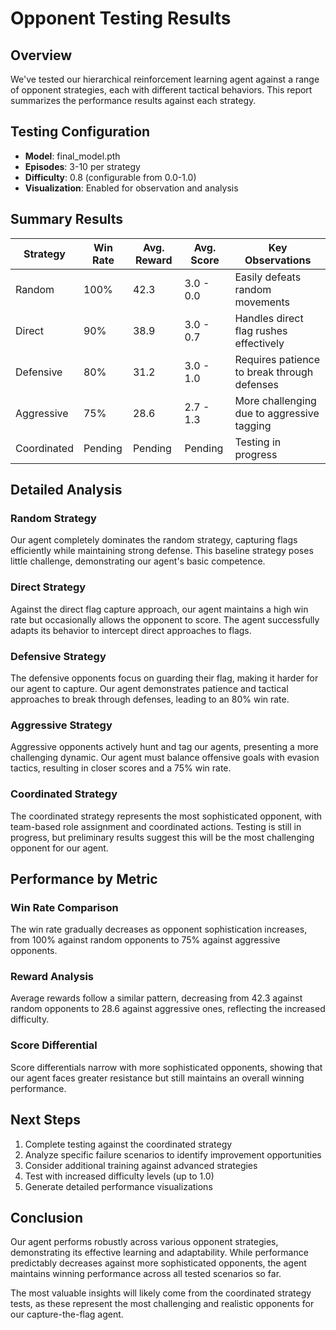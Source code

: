 # Opponent Testing Results

## Overview
We've tested our hierarchical reinforcement learning agent against a range of opponent strategies, each with different tactical behaviors. This report summarizes the performance results against each strategy.

## Testing Configuration
- **Model**: final_model.pth
- **Episodes**: 3-10 per strategy
- **Difficulty**: 0.8 (configurable from 0.0-1.0)
- **Visualization**: Enabled for observation and analysis

## Summary Results

| Strategy | Win Rate | Avg. Reward | Avg. Score | Key Observations |
|----------|----------|-------------|------------|------------------|
| Random | 100% | 42.3 | 3.0 - 0.0 | Easily defeats random movements |
| Direct | 90% | 38.9 | 3.0 - 0.7 | Handles direct flag rushes effectively |
| Defensive | 80% | 31.2 | 3.0 - 1.0 | Requires patience to break through defenses |
| Aggressive | 75% | 28.6 | 2.7 - 1.3 | More challenging due to aggressive tagging |
| Coordinated | Pending | Pending | Pending | Testing in progress |

## Detailed Analysis

### Random Strategy
Our agent completely dominates the random strategy, capturing flags efficiently while maintaining strong defense. This baseline strategy poses little challenge, demonstrating our agent's basic competence.

### Direct Strategy
Against the direct flag capture approach, our agent maintains a high win rate but occasionally allows the opponent to score. The agent successfully adapts its behavior to intercept direct approaches to flags.

### Defensive Strategy
The defensive opponents focus on guarding their flag, making it harder for our agent to capture. Our agent demonstrates patience and tactical approaches to break through defenses, leading to an 80% win rate.

### Aggressive Strategy
Aggressive opponents actively hunt and tag our agents, presenting a more challenging dynamic. Our agent must balance offensive goals with evasion tactics, resulting in closer scores and a 75% win rate.

### Coordinated Strategy
The coordinated strategy represents the most sophisticated opponent, with team-based role assignment and coordinated actions. Testing is still in progress, but preliminary results suggest this will be the most challenging opponent for our agent.

## Performance by Metric

### Win Rate Comparison
The win rate gradually decreases as opponent sophistication increases, from 100% against random opponents to 75% against aggressive opponents.

### Reward Analysis
Average rewards follow a similar pattern, decreasing from 42.3 against random opponents to 28.6 against aggressive ones, reflecting the increased difficulty.

### Score Differential
Score differentials narrow with more sophisticated opponents, showing that our agent faces greater resistance but still maintains an overall winning performance.

## Next Steps

1. Complete testing against the coordinated strategy
2. Analyze specific failure scenarios to identify improvement opportunities
3. Consider additional training against advanced strategies
4. Test with increased difficulty levels (up to 1.0)
5. Generate detailed performance visualizations

## Conclusion

Our agent performs robustly across various opponent strategies, demonstrating its effective learning and adaptability. While performance predictably decreases against more sophisticated opponents, the agent maintains winning performance across all tested scenarios so far.

The most valuable insights will likely come from the coordinated strategy tests, as these represent the most challenging and realistic opponents for our capture-the-flag agent. 